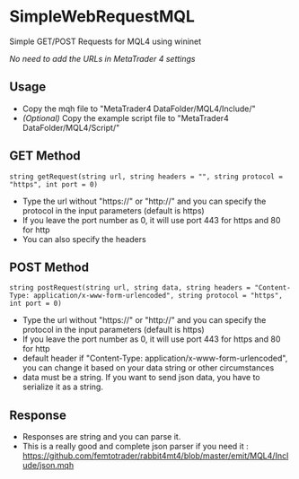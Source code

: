 # SimpleWebRequestMQL
Simple GET/POST Requests for MQL4 using wininet

*No need to add the URLs in MetaTrader 4 settings*

## Usage
* Copy the mqh file to "MetaTrader4 DataFolder/MQL4/Include/"
* *(Optional)* Copy the example script file to "MetaTrader4 DataFolder/MQL4/Script/"

## GET Method
```string getRequest(string url, string headers = "", string protocol = "https", int port = 0)```
* Type the url without "https://" or "http://" and you can specify the protocol in the input parameters (default is https)
* If you leave the port number as 0, it will use port 443 for https and 80 for http
* You can also specify the headers

## POST Method
```string postRequest(string url, string data, string headers = "Content-Type: application/x-www-form-urlencoded", string protocol = "https", int port = 0)```
* Type the url without "https://" or "http://" and you can specify the protocol in the input parameters (default is https)
* If you leave the port number as 0, it will use port 443 for https and 80 for http
* default header if "Content-Type: application/x-www-form-urlencoded", you can change it based on your data string or other circumstances
* data must be a string. If you want to send json data, you have to serialize it as a string.

## Response
* Responses are string and you can parse it. 
* This is a really good and complete json parser if you need it : https://github.com/femtotrader/rabbit4mt4/blob/master/emit/MQL4/Include/json.mqh

